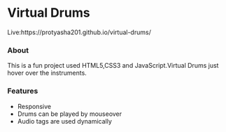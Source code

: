 <h1>Virtual Drums</h1>
Live:https://protyasha201.github.io/virtual-drums/

<h3>About</h3>
This is a fun project used HTML5,CSS3 and JavaScript.Virtual Drums just hover over the instruments.

<h3>Features</h3>
<ul>
  <li>Responsive</li>
  <li>Drums can be played by mouseover</li>
  <li>Audio tags are used dynamically</li>
</ul>
